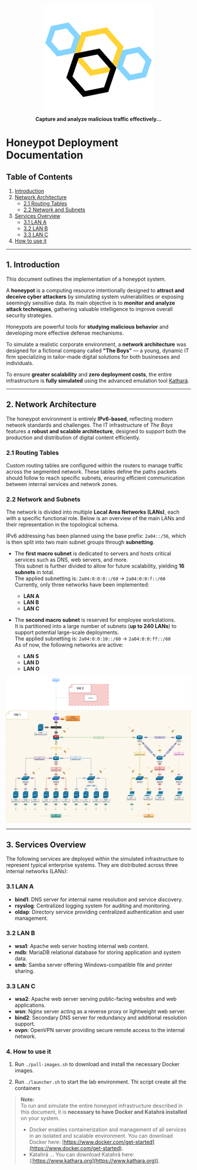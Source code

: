 <p align="center">
  <img src="src/logo.png" alt="Pi-hole website" width="300" height="300">
  <br>
  <strong>Capture and analyze malicious traffic effectively...</strong>
</p>


# Honeypot Deployment Documentation

## Table of Contents
1. [Introduction](#1-introduction)
2. [Network Architecture](#2-network-architecture)
   - [2.1 Routing Tables](#21-routing-tables)
   - [2.2 Network and Subnets](#22-network-and-subnets)
3. [Services Overview](#3-services-overview)
   - [3.1 LAN A](#31-lan-a)
   - [3.2 LAN B](#32-lan-b)
   - [3.3 LAN C](#33-lan-c)
4. [How to use it](#)
---

## 1. Introduction

This document outlines the implementation of a honeypot system.

A **honeypot** is a computing resource intentionally designed to **attract and deceive cyber attackers** by simulating system vulnerabilities or exposing seemingly sensitive data. Its main objective is to **monitor and analyze attack techniques**, gathering valuable intelligence to improve overall security strategies.

Honeypots are powerful tools for **studying malicious behavior** and developing more effective defense mechanisms.  

To simulate a realistic corporate environment, a **network architecture** was designed for a fictional company called **"The Boys"** — a young, dynamic IT firm specializing in tailor-made digital solutions for both businesses and individuals.

To ensure **greater scalability** and **zero deployment costs**, the entire infrastructure is **fully simulated** using the advanced emulation tool [Kathará](https://www.kathara.org).


---

## 2. Network Architecture

The honeypot environment is entirely **IPv6-based**, reflecting modern network standards and challenges. The IT infrastructure of *The Boys* features a **robust and scalable architecture**, designed to support both the production and distribution of digital content efficiently.

### 2.1 Routing Tables

Custom routing tables are configured within the routers to manage traffic across the segmented network. These tables define the paths packets should follow to reach specific subnets, ensuring efficient communication between internal services and network zones.

### 2.2 Network and Subnets

The network is divided into multiple **Local Area Networks (LANs)**, each with a specific functional role. Below is an overview of the main LANs and their representation in the topological schema.

IPv6 addressing has been planned using the base prefix: `2a04::/56`, which is then split into two main subnet groups through **subnetting**.

- The **first macro subnet** is dedicated to servers and hosts critical services such as DNS, web servers, and more.  
  This subnet is further divided to allow for future scalability, yielding **16 subnets** in total.  
  The applied subnetting is: `2a04:0:0:0::/60` → `2a04:0:0:f::/60`  
  Currently, only three networks have been implemented:
  - **LAN A**
  - **LAN B**
  - **LAN C**

- The **second macro subnet** is reserved for employee workstations.  
  It is partitioned into a large number of subnets (**up to 240 LANs**) to support potential large-scale deployments.  
  The applied subnetting is: `2a04:0:0:10::/60` → `2a04:0:0:ff::/60`  
  As of now, the following networks are active:
  - **LAN S**
  - **LAN D**
  - **LAN O**

![Network Architecture](src/network.drawio.png)

---

## 3. Services Overview

The following services are deployed within the simulated infrastructure to represent typical enterprise systems. They are distributed across three internal networks (LANs):

### 3.1 LAN A
- **bind1**: DNS server for internal name resolution and service discovery.  
- **rsyslog**: Centralized logging system for auditing and monitoring.  
- **oldap**: Directory service providing centralized authentication and user management.

### 3.2 LAN B
- **wsa1**: Apache web server hosting internal web content.  
- **mdb**: MariaDB relational database for storing application and system data.  
- **smb**: Samba server offering Windows-compatible file and printer sharing.

### 3.3 LAN C
- **wsa2**: Apache web server serving public-facing websites and web applications.  
- **wsn**: Nginx server acting as a reverse proxy or lightweight web server.  
- **bind2**: Secondary DNS server for redundancy and additional resolution support.  
- **ovpn**: OpenVPN server providing secure remote access to the internal network.


### 4. How to use it

1. Run `./pull-images.sh` to download and install the necessary Docker images.

2. Run `./launcher.sh` to start the lab environment. Thi script create all the containers

> **Note:**  
> To run and simulate the entire honeypot infrastructure described in this document, it is **necessary to have Docker and Katahrá installed** on your system.
> * Docker enables containerization and management of all services in an isolated and scalable environment. You can download Docker here: [https://www.docker.com/get-started](https://www.docker.com/get-started).
> * Katahrá ... You can download Katahrá here: ([https://www.kathara.org](https://www.kathara.org)).


